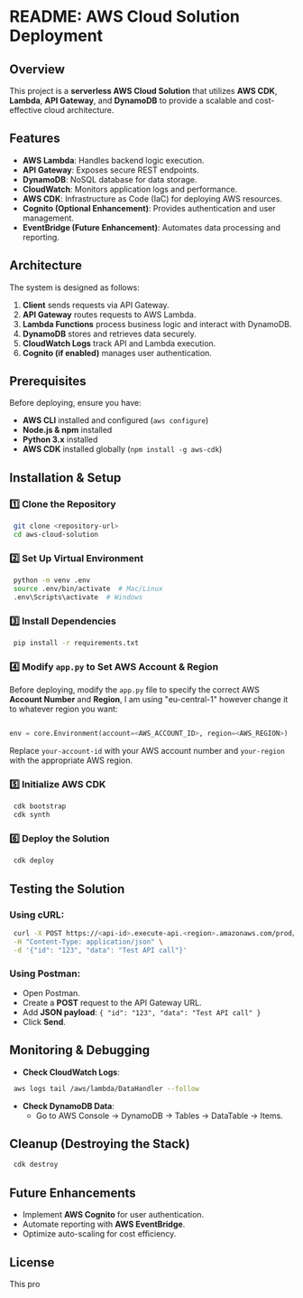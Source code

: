 # README: AWS Cloud Solution Deployment

## Overview
This project is a **serverless AWS Cloud Solution** that utilizes **AWS CDK**, **Lambda**, **API Gateway**, and **DynamoDB** to provide a scalable and cost-effective cloud architecture.

## Features
- **AWS Lambda**: Handles backend logic execution.
- **API Gateway**: Exposes secure REST endpoints.
- **DynamoDB**: NoSQL database for data storage.
- **CloudWatch**: Monitors application logs and performance.
- **AWS CDK**: Infrastructure as Code (IaC) for deploying AWS resources.
- **Cognito (Optional Enhancement)**: Provides authentication and user management.
- **EventBridge (Future Enhancement)**: Automates data processing and reporting.

## Architecture
The system is designed as follows:
1. **Client** sends requests via API Gateway.
2. **API Gateway** routes requests to AWS Lambda.
3. **Lambda Functions** process business logic and interact with DynamoDB.
4. **DynamoDB** stores and retrieves data securely.
5. **CloudWatch Logs** track API and Lambda execution.
6. **Cognito (if enabled)** manages user authentication.

## Prerequisites
Before deploying, ensure you have:
- **AWS CLI** installed and configured (`aws configure`)
- **Node.js & npm** installed
- **Python 3.x** installed
- **AWS CDK** installed globally (`npm install -g aws-cdk`)

## Installation & Setup
### 1️⃣ Clone the Repository
```sh
 git clone <repository-url>
 cd aws-cloud-solution
```

### 2️⃣ Set Up Virtual Environment
```sh
 python -m venv .env
 source .env/bin/activate  # Mac/Linux
 .env\Scripts\activate  # Windows
```

### 3️⃣ Install Dependencies
```sh
 pip install -r requirements.txt
```

### 4️⃣ Modify `app.py` to Set AWS Account & Region
Before deploying, modify the `app.py` file to specify the correct AWS **Account Number** and **Region**, I am using "eu-central-1" however change it to whatever region you want:
```python

env = core.Environment(account=<AWS_ACCOUNT_ID>, region=<AWS_REGION>)

```
Replace `your-account-id` with your AWS account number and `your-region` with the appropriate AWS region.

### 5️⃣ Initialize AWS CDK
```sh
 cdk bootstrap
 cdk synth
```

### 6️⃣ Deploy the Solution
```sh
 cdk deploy
```

## Testing the Solution
### Using cURL:
```sh
 curl -X POST https://<api-id>.execute-api.<region>.amazonaws.com/prod/items \
 -H "Content-Type: application/json" \
 -d '{"id": "123", "data": "Test API call"}'
```

### Using Postman:
- Open Postman.
- Create a **POST** request to the API Gateway URL.
- Add **JSON payload**: `{ "id": "123", "data": "Test API call" }`
- Click **Send**.

## Monitoring & Debugging
- **Check CloudWatch Logs**:
```sh
 aws logs tail /aws/lambda/DataHandler --follow
```
- **Check DynamoDB Data**:
  - Go to AWS Console → DynamoDB → Tables → DataTable → Items.

## Cleanup (Destroying the Stack)
```sh
 cdk destroy
```

## Future Enhancements
- Implement **AWS Cognito** for user authentication.
- Automate reporting with **AWS EventBridge**.
- Optimize auto-scaling for cost efficiency.

## License
This pro
